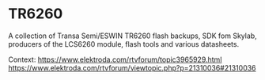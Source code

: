 # TR6260
A collection of Transa Semi/ESWIN TR6260 flash backups, SDK fom Skylab, producers of the LCS6260 module, flash tools and various datasheets.


Context:
https://www.elektroda.com/rtvforum/topic3965929.html
https://www.elektroda.com/rtvforum/viewtopic.php?p=21310036#21310036
